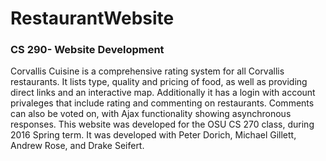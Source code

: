 # RestaurantWebsite
### CS 290- Website Development

Corvallis Cuisine is a comprehensive rating system for all Corvallis restaurants.
It lists type, quality and pricing of food, as well as providing direct links and an interactive map.
Additionally it has a login with account privaleges that include rating and commenting on restaurants.
Comments can also be voted on, with Ajax functionality showing asynchronous responses.
This website was developed for the OSU CS 270 class, during 2016 Spring term.
It was developed with Peter Dorich, Michael Gillett, Andrew Rose, and Drake Seifert.

